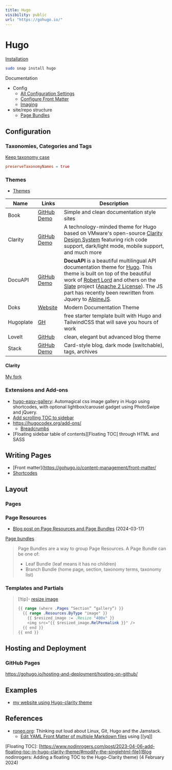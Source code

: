 ```yaml
---
title: Hugo
visibility: public
url: "https://gohugo.io/"
---
```

# Hugo

[Installation](https://gohugo.io/installation/linux/)
```sh
sudo snap install hugo
```

Documentation

- Config
    - [All Configuration Settings](https://gohugo.io/getting-started/configuration/#all-configuration-settings)
    - [Configure Front Matter](https://gohugo.io/getting-started/configuration/#configure-front-matter)
    - [Imaging](https://gohugo.io/content-management/image-processing/#imaging-configuration)
- site/repo structure
    - [Page Bundles](https://gohugo.io/content-management/page-bundles/)


## Configuration

### Taxonomies, Categories and Tags

[Keep taxonomy case](https://discourse.gohugo.io/t/issue-with-preservetaxonomynames-and-capitalization/5717)
```toml
preserveTaxonomyNames = true
```

### Themes

- [Themes](https://themes.gohugo.io/)


Name | Links | Description
-|-|-
Book | [GitHub](https://github.com/alex-shpak/hugo-book) [Demo](https://hugo-book-demo.netlify.app/) | Simple and clean documentation style sites
Clarity | [GitHub](https://github.com/chipzoller/hugo-clarity) [Demo](https://neonmirrors.net/) | A technology-minded theme for Hugo based on VMware's open-source [Clarity Design System](https://clarity.design/) featuring rich code support, dark/light mode, mobile support, and much more
DocuAPI | [GitHub](https://github.com/bep/docuapi) [Demo](https://docuapi.netlify.app/) | **DocuAPI** is a beautiful multilingual API documentation theme for [Hugo](http://gohugo.io/). This theme is built on top of the beautiful work of [Robert Lord](https://github.com/lord) and others on the [Slate](https://github.com/slatedocs/slate) project ([Apache 2 License](https://github.com/slatedocs/slate/blob/master/LICENSE)). The JS part has recently been rewritten from Jquery to [AlpineJS](https://alpinejs.dev/).
Doks |  [Website](https://getdoks.org/) | Modern Documentation Theme
Hugoplate | [GH](https://github.com/zeon-studio/hugoplate) | free starter template built with Hugo and TailwindCSS that will save you hours of work
LoveIt | [GitHub](https://github.com/dillonzq/LoveIt) | clean, elegant but advanced blog theme
Stack | [GitHub](https://github.com/CaiJimmy/hugo-theme-stack) [Demo](https://demo.stack.jimmycai.com/) | Card-style blog, dark mode (switchable), tags, archives


#### Clarity

[My fork](https://github.com/SebastianErfort/hugo-clarity)


### Extensions and Add-ons


- [hugo-easy-gallery](https://github.com/Darthagnon/hugo-easy-gallery/tree/production): Automagical css image gallery in Hugo using shortcodes, with optional lightbox/carousel gadget using PhotoSwipe and jQuery.
- [Add scrolling TOC to sidebar](https://www.nodinrogers.com/post/2023-04-06-add-floating-toc-in-hugo-clarity-theme/)
- <https://hugocodex.org/add-ons/>
    - [Breadcrumbs](https://hugocodex.org/add-ons/breadcrumbs/)
- [Floating sidebar table of contents][Floating TOC] through HTML and SASS


## Writing Pages

- [Front matter](https://gohugo.io/content-management/front-matter/
- [Shortcodes](https://gohugo.io/content-management/shortcodes/)


## Layout


### Pages


### Page Resources

- [Blog post on Page Resources and Page Bundles](https://www.regisphilibert.com/blog/2018/01/hugo-page-resources-and-how-to-use-them/) (2024-03-17)

[Page bundles](https://gohugo.io/content-management/page-bundles/)
  > Page Bundles are a way to group Page Resources.
  > A Page Bundle can be one of:
  >
  > - Leaf Bundle (leaf means it has no children)
  > - Branch Bundle (home page, section, taxonomy terms, taxonomy list)

### Templates and Partials

> [!tip]- [resize image](https://discourse.gohugo.io/t/resize-images-in-partial-html-file/22811/3)
>
> ```css
> {{ range (where .Pages “Section” “gallery”) }}
>   {{ range .Resources.ByType "image" }}
>     {{ $resized_image := .Resize "400x" }}
>     <img src="{{ $resized_image.RelPermalink }}" />
>   {{ end }}
> {{ end }}
> ```


## Hosting and Deployment


### GitHub Pages

<https://gohugo.io/hosting-and-deployment/hosting-on-github/>


## Examples

- [my website using Hugo-clarity theme](sebastianerfort@github.io)


## References

- [roneo.org](https://roneo.org/en/): Thinking out loud about Linux, Git, Hugo and the Jamstack.
    - [Edit YAML Front Matter of multiple Markdown files](https://roneo.org/en/hugo-edit-yaml-files-from-the-cli-with-yq/) using [[yq]]

[Floating TOC]: [https://www.nodinrogers.com/post/2023-04-06-add-floating-toc-in-hugo-clarity-theme/#modify-the-singlehtml-file](Blog nodinrogers: Adding a floating TOC to the Hugo-Clarity theme) (4 February 2024)

